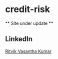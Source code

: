 # credit-risk
** Site under update **

## LinkedIn
[Ritvik Vasantha Kumar](https://www.linkedin.com/in/ritvik-vk/)
